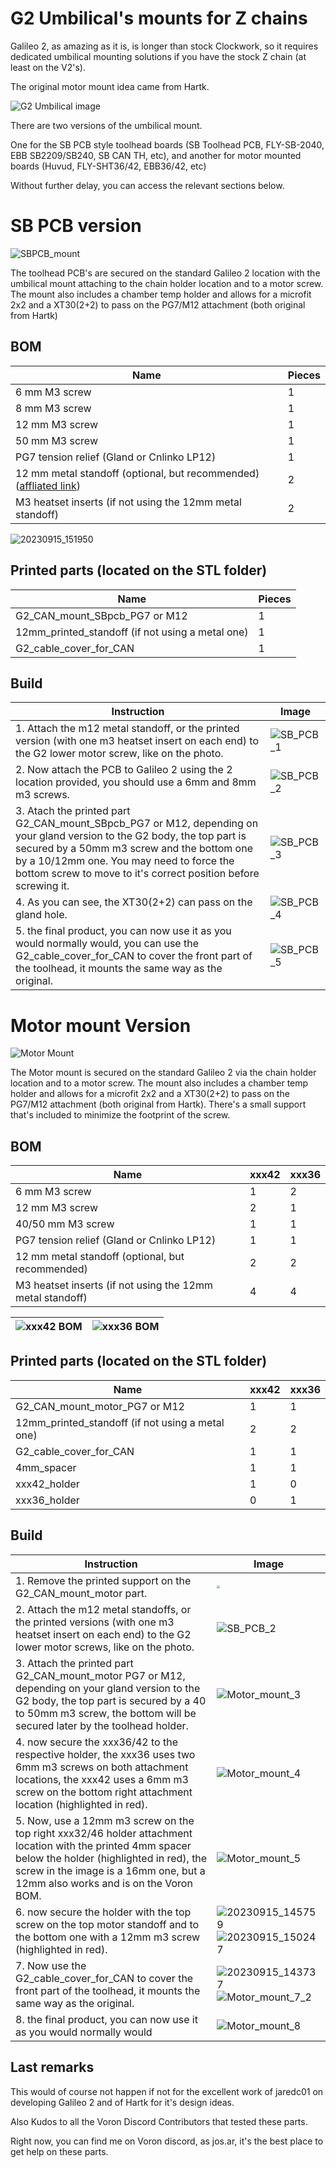 # G2 Umbilical's mounts for Z chains

Galileo 2, as amazing as it is, is longer than stock Clockwork, so it requires dedicated umbilical mounting solutions if you have the stock Z chain (at least on the V2's).

The original motor mount idea came from Hartk.

![G2 Umbilical image](./Images/G2_umbilical_intro.png)

There are two versions of the umbilical mount.

One for the SB PCB style toolhead boards (SB Toolhead PCB, FLY-SB-2040, EBB SB2209/SB240, SB CAN TH, etc), and another for motor mounted boards (Huvud, FLY-SHT36/42, EBB36/42, etc)

Without further delay, you can access the relevant sections below.

# SB PCB version

![SBPCB_mount](./Images/SBPCB_mount.png)

The toolhead PCB's are secured on the standard Galileo 2 location with the umbilical mount attaching to the chain holder location and to a motor screw.
The mount also includes a chamber temp holder and allows for a microfit 2x2 and a XT30(2+2) to pass on the PG7/M12 attachment (both original from Hartk)

## BOM

| Name | Pieces |
| ------ | ------ |
| 6 mm M3 screw | 1|
|8 mm M3 screw| 1|
|12 mm M3 screw| 1 |
| 50 mm M3 screw                                               | 1      |
| PG7 tension relief (Gland or Cnlinko LP12)                   | 1      |
| 12 mm metal standoff (optional, but recommended) ([affliated link](https://s.click.aliexpress.com/e/_DmuMxL5)) | 2|
|M3 heatset inserts (if not using the 12mm metal standoff)| 2|

![20230915_151950](./Images/SB_PCB_bom.jpg)

## Printed parts (located on the STL folder)

| Name | Pieces |
| ------ | ------ |
| G2_CAN_mount_SBpcb_PG7 or M12 | 1|
| 12mm_printed_standoff (if not using a metal one) | 1|
| G2_cable_cover_for_CAN | 1 |



## Build

| Instruction | Image |
| ------ | ------ |
|1. Attach the m12 metal standoff, or the printed version (with one m3 heatset insert on each end) to the G2 lower motor screw, like on the photo.| ![SB_PCB_1](./Images/SB_PCB_1.jpg) |
|2. Now attach the PCB to Galileo 2 using the 2 location provided, you should use a 6mm and 8mm m3 screws.  | ![SB_PCB_2](./Images/SB_PCB_2.jpg) |
|3. Atach the printed part G2_CAN_mount_SBpcb_PG7 or M12, depending on your gland version to the G2 body, the top part is secured by a 50mm m3 screw and the bottom one by a 10/12mm one. You may need to force the bottom screw to move to it's correct position before screwing it.|![SB_PCB_3](./Images/SB_PCB_3.jpg)|
|4. As you can see, the XT30(2+2) can pass on the gland hole.|![SB_PCB_4](./Images/SB_PCB_4.jpg)|
|5. the final product, you can now use it as you would normally would, you can use the G2_cable_cover_for_CAN to cover the front part of the toolhead, it mounts the same way as the original.|![SB_PCB_5](./Images/SB_PCB_5.jpg)|



# Motor mount Version

![Motor Mount](./Images/Motor_mount.png)

The Motor mount is secured on the standard Galileo 2 via the chain holder location and to a motor screw.
The mount also includes a chamber temp holder and allows for a microfit 2x2 and a XT30(2+2) to pass on the PG7/M12 attachment (both original from Hartk).
There's a small support that's included to minimize the footprint of the screw.

## BOM

| Name                                                      | xxx42 | xxx36 |
| --------------------------------------------------------- | ----- | ----- |
| 6 mm M3 screw                                             | 1     | 2     |
| 12 mm M3 screw                                            | 2     | 1     |
| 40/50 mm M3 screw                                         | 1     | 1     |
| PG7 tension relief (Gland or Cnlinko LP12)                | 1     | 1     |
| 12 mm metal standoff (optional, but recommended)          | 2     | 2     |
| M3 heatset inserts (if not using the 12mm metal standoff) | 4     | 4     |

| ![xxx42 BOM](./Images/xxx42_bom.jpg) | <img src="./Images/xxx36_bom.jpg" alt="xxx36 BOM"  /> |
| ------------------------------------ | ----------------------------------------------------- |



## Printed parts (located on the STL folder)

| Name                                             | xxx42 | xxx36 |
| ------------------------------------------------ | ----- | ----- |
| G2_CAN_mount_motor_PG7 or M12                    | 1     | 1     |
| 12mm_printed_standoff (if not using a metal one) | 2     | 2     |
| G2_cable_cover_for_CAN                           | 1     | 1     |
| 4mm_spacer                                       | 1     | 1     |
| xxx42_holder                                     | 1     | 0     |
| xxx36_holder                                     | 0     | 1     |



## Build

| Instruction                                                  | Image                                                        |
| ------------------------------------------------------------ | ------------------------------------------------------------ |
| 1. Remove the printed support on the G2_CAN_mount_motor part. | <img src="./Images/Motor_mount_1.jpg" style="zoom:33%;"/>                    |
| 2. Attach the m12 metal standoffs, or the printed versions (with one m3 heatset insert on each end) to the G2 lower motor screws, like on the photo. | ![SB_PCB_2](./Images/Motor_mount_2.jpg)                      |
| 3. Attach the printed part G2_CAN_mount_motor PG7 or M12, depending on your gland version to the G2 body, the top part is secured by a 40 to 50mm m3 screw, the bottom will be secured later by the toolhead holder. | ![Motor_mount_3](./Images/Readme/Motor_mount_3.jpg)          |
| 4. now secure the xxx36/42 to the respective holder, the xxx36 uses two 6mm m3 screws on both attachment locations, the xxx42 uses a 6mm m3 screw on the bottom right attachment location (highlighted in red). | ![Motor_mount_4](./Images/Motor_mount_4.jpg)                 |
| 5. Now, use a 12mm m3 screw on the top right xxx32/46 holder attachment location with the printed 4mm spacer below the holder (highlighted in red), the screw in the image is a 16mm one, but a 12mm also works and is on the Voron BOM. | ![Motor_mount_5](./Images/Motor_mount_5.jpg)                 |
| 6. now secure the holder with the top screw on the top motor standoff and to the bottom one with a 12mm m3 screw (highlighted in red). | ![20230915_145759](./Images/Readme/20230915_145759.jpg)![20230915_150247](./Images/Readme/20230915_150247.jpg) |
| 7. Now use the G2_cable_cover_for_CAN to cover the front part of the toolhead, it mounts the same way as the original. | ![20230915_143737](./Images/Readme/Motor_mount_7.jpg)![Motor_mount_7_2](./Images/Readme/Motor_mount_7_2.jpg) |
| 8. the final product, you can now use it as you would normally would | ![Motor_mount_8](./Images/Motor_mount_8.jpg)                 |

## Last remarks

This would of course not happen if not for the excellent work of jaredc01 on developing Galileo 2 and of Hartk for it's design ideas.

Also Kudos to all the Voron Discord Contributors that tested these parts.

Right now, you can find me on Voron discord, as jos.ar, it's the best place to get help on these parts.
